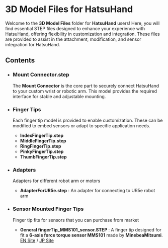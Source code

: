 # 3D Model Files for HatsuHand

Welcome to the **3D Model Files** folder for **HatsuHand** users! Here, you will find essential STEP files designed to enhance your experience with HatsuHand, offering flexibility in customization and integration. These files are provided to assist in the attachment, modification, and sensor integration for HatsuHand.

## Contents

- ### **Mount Connector.step**
  The **Mount Connector** is the core part to securely connect HatsuHand to your custom wrist or robotic arm. This model provides the required interface for stable and adjustable mounting.

- ### **Finger Tips**
  Each finger tip model is provided to enable customization. These can be modified to embed sensors or adapt to specific application needs.

  - **IndexFingerTip.step**
  - **MiddleFingerTip.step**
  - **RingFingerTip.step**
  - **PinkyFingerTip.step**
  - **ThumbFingerTip.step**

- ### **Adapters**
  Adapters for different robot arm or motors

  - **AdapterForUR5e.step** : An adapter for connecting to UR5e robot arm

- ### **Sensor Mounted Finger Tips**
  Finger tip fits for sensors that you can purchase from market

  - **General fingerTip_MMS101_sensor.STEP** : A finger tip designed for fit a **6-axis force torque sensor MMS101** made by **MinebeaMitsumi**. [EN Site](https://product.minebeamitsumi.com/en/product/category/sensor/6-axis_force_torque/parts/MMS101.html) / [JP Site](https://pr.minebeamitsumi.com/6axisforce/?utm_source=productsite&utm_medium=banner&utm_campaign=gatharing_2308&_gl=1*x0zkf2*_gcl_au*MTI1MDg4Mzk0Mi4xNzQzMjE4NTAz*_ga*NzEwMjgwOTA5LjE3NDMyMTg1MDM.*_ga_9R3KCTGKRS*MTc0MzIxODUwMi4xLjAuMTc0MzIxODUwMi4wLjAuMA..)
